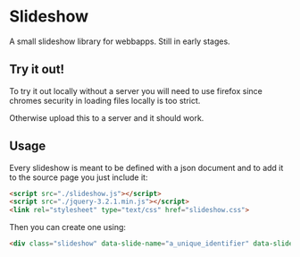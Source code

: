 # Slideshow
A small slideshow library for webbapps.
Still in early stages.

## Try it out!
To try it out locally without a server you will need to use firefox since chromes security in loading files locally is too strict.

Otherwise upload this to a server and it should work.

## Usage
Every slideshow is meant to be defined with a json document and to add it to the source page you just include it:
```html
<script src="./slideshow.js"></script>
<script src="./jquery-3.2.1.min.js"></script>
<link rel="stylesheet" type="text/css" href="slideshow.css">
```
Then you can create one using:

```html
<div class="slideshow" data-slide-name="a_unique_identifier" data-slide-src="path/to/json/file"></div>
```
